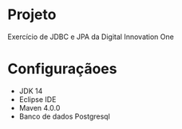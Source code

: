 # Projeto

Exercício de JDBC e JPA da Digital Innovation One

# Configuraçãoes
* JDK 14
* Eclipse IDE 
* Maven 4.0.0
* Banco de dados Postgresql
